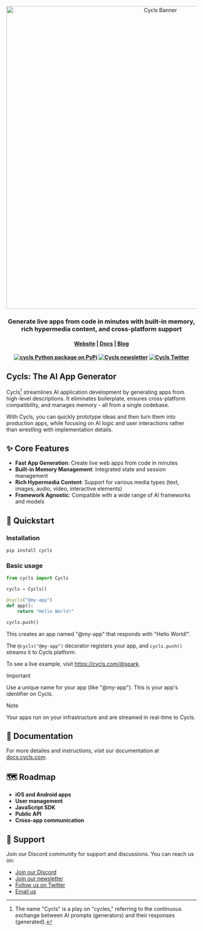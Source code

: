 <p align="center">
  <img src="https://github.com/user-attachments/assets/96bd304d-8116-4bce-8b8f-b08980875ad7" width="800px" alt="Cycls Banner">
</p>

<h3 align="center">
Generate live apps from code in minutes with built-in memory, <br/>rich hypermedia content, and cross-platform support
</h3>

<h4 align="center">
  <a href="https://cycls.com">Website</a> |
  <a href="https://docs.cycls.com">Docs</a> |
  <a href="https://docs.cycls.com">Blog</a>
</h4>

<h4 align="center">
  <a href="https://pypi.python.org/pypi/cycls"><img src="https://img.shields.io/pypi/v/cycls.svg?label=cycls+pypi&color=blueviolet" alt="cycls Python package on PyPi" /></a>
  <a href="https://blog.cycls.com"><img src="https://img.shields.io/badge/newsletter-blueviolet.svg?logo=substack&label=cycls" alt="Cycls newsletter" /></a>
  <a href="https://x.com/cycls_">
    <img src="https://img.shields.io/twitter/follow/cycls_" alt="Cycls Twitter" />
  </a>
</h4>


## Cycls: The AI App Generator
Cycls[^1] streamlines AI application development by generating apps from high-level descriptions. It eliminates boilerplate, ensures cross-platform compatibility, and manages memory - all from a single codebase.

With Cycls, you can quickly prototype ideas and then turn them into production apps, while focusing on AI logic and user interactions rather than wrestling with implementation details.

## ✨ Core Features
- **Fast App Generation**: Create live web apps from code in minutes
- **Built-in Memory Management**: Integrated state and session management
- **Rich Hypermedia Content**: Support for various media types (text, images, audio, video, interactive elements)
- **Framework Agnostic**: Compatible with a wide range of AI frameworks and models

## 🚀 Quickstart
### Installation
```
pip install cycls
```

### Basic usage
```py
from cycls import Cycls

cycls = Cycls()

@cycls("@my-app")
def app():
    return "Hello World!"

cycls.push()
```
This creates an app named "@my-app" that responds with "Hello World!".

The `@cycls("@my-app")` decorator registers your app, and `cycls.push()` streams it to Cycls platform.

To see a live example, visit https://cycls.com/@spark.

> [!IMPORTANT]
> Use a unique name for your app (like "@my-app"). This is your app's identifier on Cycls.

> [!NOTE]
> Your apps run on your infrastructure and are streamed in real-time to Cycls.

## 📖 Documentation
For more detailes and instructions, visit our documentation at [docs.cycls.com](https://docs.cycls.com/).

## 🗺️ Roadmap
- **iOS and Android apps**
- **User management**
- **JavaScript SDK**
- **Public API**
- **Cross-app communication**

## 🙌 Support 
Join our Discord community for support and discussions. You can reach us on:

- [Join our Discord](https://discord.gg/XbxcTFBf7J)
- [Join our newsletter](https://blog.cycls.com)
- [Follow us on Twitter](https://x.com/cycls_)
- [Email us](mailto:hi@cycls.com)

[^1]: The name "Cycls" is a play on "cycles," referring to the continuous exchange between AI prompts (generators) and their responses (generated).
